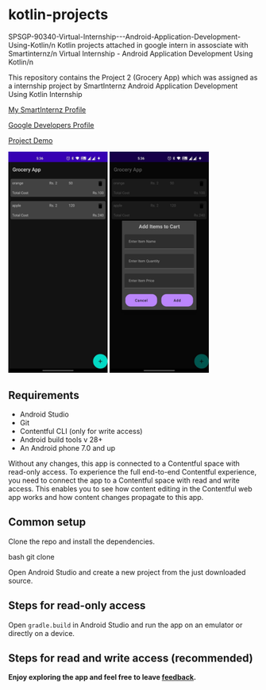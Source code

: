 # kotlin-projects
SPSGP-90340-Virtual-Internship---Android-Application-Development-Using-Kotlin/n
Kotlin projects attached in google intern in assosciate with Smartinternz/n
Virtual Internship - Android Application Development Using Kotlin/n

This repository contains the Project 2 (Grocery App) which was assigned as a internship project by SmartInternz Android Application Development Using Kotlin Internship

[My SmartInternz Profile](https://smartinternz.com/student-profile/feed/U0IyMDIyMDIzNzYzNQ==)

[Google Developers Profile](https://g.dev/637Aravindhakrishnan)

[Project Demo]()


<img src="asset/img1.jfif" width="200"/> <img src="asset/img2.jfif" width="200"/> 


## Requirements

* Android Studio
* Git
* Contentful CLI (only for write access)
* Android build tools v 28+
* An Android phone 7.0 and up

Without any changes, this app is connected to a Contentful space with read-only access. To experience the full end-to-end Contentful experience, you need to connect the app to a Contentful space with read and write access. This enables you to see how content editing in the Contentful web app works and how content changes propagate to this app.

## Common setup

Clone the repo and install the dependencies.

bash
git clone 

Open Android Studio and create a new project from the just downloaded source.


## Steps for read-only access

Open `gradle.build` in Android Studio and run the app on an emulator or directly on a device.

## Steps for read and write access (recommended)

<b>Enjoy exploring the app and feel free to leave <a href="https://github.com/smartinternz02/SPSGP-90340-Virtual-Internship---Android-Application-Development-Using-Kotlin/issues/new">feedback</a>.</b>
